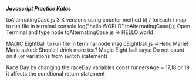 **_Javascript Practice Katas_**

toAlternatingCase.js 3 X versions using counter method (i) / forEach / map
to run file in terminal
console.log("hello WORLD".toAlternatingCase());
Open Terminal and type
node toAlternatingCase.js
=> HELLO world

MAGIC EightBall
to run file in terminal
node magicEightBall.js
=>Hello Marie!
Marie asked: Should I drink more tea?
Magic Eight ball says: Do not count on it
(or variations from switch statement)

Race Day
by changing the raceDay variables
const runnersAge = 17,18 or 19 it affects the condtional return statement
